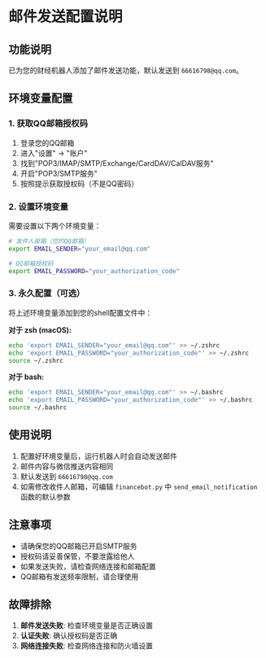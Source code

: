 # 邮件发送配置说明

## 功能说明
已为您的财经机器人添加了邮件发送功能，默认发送到 `66616798@qq.com`。

## 环境变量配置

### 1. 获取QQ邮箱授权码
1. 登录您的QQ邮箱
2. 进入"设置" → "账户"
3. 找到"POP3/IMAP/SMTP/Exchange/CardDAV/CalDAV服务"
4. 开启"POP3/SMTP服务"
5. 按照提示获取授权码（不是QQ密码）

### 2. 设置环境变量
需要设置以下两个环境变量：

```bash
# 发件人邮箱（您的QQ邮箱）
export EMAIL_SENDER="your_email@qq.com"

# QQ邮箱授权码
export EMAIL_PASSWORD="your_authorization_code"
```

### 3. 永久配置（可选）
将上述环境变量添加到您的shell配置文件中：

**对于 zsh (macOS):**
```bash
echo 'export EMAIL_SENDER="your_email@qq.com"' >> ~/.zshrc
echo 'export EMAIL_PASSWORD="your_authorization_code"' >> ~/.zshrc
source ~/.zshrc
```

**对于 bash:**
```bash
echo 'export EMAIL_SENDER="your_email@qq.com"' >> ~/.bashrc
echo 'export EMAIL_PASSWORD="your_authorization_code"' >> ~/.bashrc
source ~/.bashrc
```

## 使用说明

1. 配置好环境变量后，运行机器人时会自动发送邮件
2. 邮件内容与微信推送内容相同
3. 默认发送到 `66616798@qq.com`
4. 如需修改收件人邮箱，可编辑 `financebot.py` 中 `send_email_notification` 函数的默认参数

## 注意事项

- 请确保您的QQ邮箱已开启SMTP服务
- 授权码请妥善保管，不要泄露给他人
- 如果发送失败，请检查网络连接和邮箱配置
- QQ邮箱有发送频率限制，请合理使用

## 故障排除

1. **邮件发送失败**: 检查环境变量是否正确设置
2. **认证失败**: 确认授权码是否正确
3. **网络连接失败**: 检查网络连接和防火墙设置
